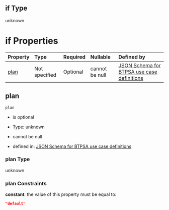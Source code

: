 ## if Type

unknown

# if Properties

| Property      | Type          | Required | Nullable       | Defined by                                                                                                                                                                                                                                  |
| :------------ | :------------ | :------- | :------------- | :------------------------------------------------------------------------------------------------------------------------------------------------------------------------------------------------------------------------------------------ |
| [plan](#plan) | Not specified | Optional | cannot be null | [JSON Schema for BTPSA use case definitions](btpsa-usecase-properties-services-items-allof-1-then-allof-97-then-allof-0-if-properties-plan.md "undefined#/properties/services/items/allOf/1/then/allOf/97/then/allOf/0/if/properties/plan") |

## plan



`plan`

*   is optional

*   Type: unknown

*   cannot be null

*   defined in: [JSON Schema for BTPSA use case definitions](btpsa-usecase-properties-services-items-allof-1-then-allof-97-then-allof-0-if-properties-plan.md "undefined#/properties/services/items/allOf/1/then/allOf/97/then/allOf/0/if/properties/plan")

### plan Type

unknown

### plan Constraints

**constant**: the value of this property must be equal to:

```json
"default"
```
